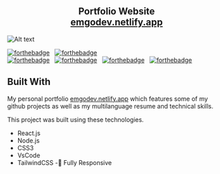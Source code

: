 <h2 align="center">
  Portfolio Website<br/>
  <a href="https://emgodev.netlify.app/" target="_blank">emgodev.netlify.app</a>
</h2>
<img src="https://lh3.googleusercontent.com/u/0/drive-viewer/AFGJ81qdPRYXV51-ETZJgMGD35WO1D-P0GZAtvVerUjpqLOtbInUiEOrCCM2F7agXjS6wY5uAXYlAuTXoqNkGl-9Uje54mqf=w2940-h5226" alt="Alt text" title="Optional title">

[![forthebadge](https://forthebadge.com/images/badges/built-with-love.svg)](https://forthebadge.com) &nbsp;
[![forthebadge](https://forthebadge.com/images/badges/made-with-javascript.svg)](https://forthebadge.com) &nbsp;
<br/>
[![forthebadge](https://forthebadge.com/images/badges/uses-css.svg)](https://forthebadge.com) &nbsp;
[![forthebadge](https://forthebadge.com/images/badges/uses-html.svg)](https://forthebadge.com) &nbsp;
[![forthebadge](https://forthebadge.com/images/badges/powered-by-coffee.svg)](https://forthebadge.com) &nbsp;
[![forthebadge](https://forthebadge.com/images/badges/winter-is-coming.svg)](https://forthebadge.com) &nbsp;

## Built With

My personal portfolio <a href="[https://soumyajit.vercel.app/](https://emgodev.netlify.app/)" target="_blank">emgodev.netlify.app</a> which features some of my github projects as well as my multilanguage resume and technical skills.<br/>

This project was built using these technologies.

- React.js
- Node.js
- CSS3
- VsCode
- TailwindCSS
-📱 Fully Responsive
